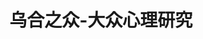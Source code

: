 ---
title: 乌合之众-大众心理研究
ISBN: 9787510407550
updated: 2018-04-24
出版社: 新世界出版社
出版时间: 2011-08-01
版次: 2
photos:
 - /2018/04/24/wuhezhizhong/wuhezhizhong.png
tags:
 - 阅读
 - 心理学
categories:
 - 阅读
---